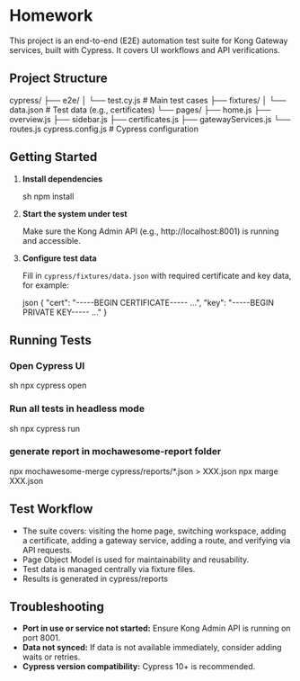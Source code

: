 # Homework

This project is an end-to-end (E2E) automation test suite for Kong Gateway services, built with Cypress. It covers UI workflows and API verifications.

## Project Structure

cypress/
  ├── e2e/
  │     └── test.cy.js         # Main test cases
  ├── fixtures/
  │     └── data.json          # Test data (e.g., certificates)
  └── pages/
        ├── home.js
        ├── overview.js
        ├── sidebar.js
        ├── certificates.js
        ├── gatewayServices.js
        └── routes.js
cypress.config.js               # Cypress configuration


## Getting Started

1. **Install dependencies**

   sh
   npm install

2. **Start the system under test**

   Make sure the Kong Admin API (e.g., http://localhost:8001) is running and accessible.

3. **Configure test data**

   Fill in `cypress/fixtures/data.json` with required certificate and key data, for example:

   json
   {
     "cert": "-----BEGIN CERTIFICATE----- ...",
     "key": "-----BEGIN PRIVATE KEY----- ..."
   }
   

## Running Tests

### Open Cypress UI

sh
npx cypress open


### Run all tests in headless mode

sh
npx cypress run

### generate report in mochawesome-report folder

npx mochawesome-merge cypress/reports/*.json > XXX.json
npx marge XXX.json

## Test Workflow

- The suite covers: visiting the home page, switching workspace, adding a certificate, adding a gateway service, adding a route, and verifying via API requests.
- Page Object Model is used for maintainability and reusability.
- Test data is managed centrally via fixture files.
- Results is generated in cypress/reports

## Troubleshooting

- **Port in use or service not started:** Ensure Kong Admin API is running on port 8001.
- **Data not synced:** If data is not available immediately, consider adding waits or retries.
- **Cypress version compatibility:** Cypress 10+ is recommended.